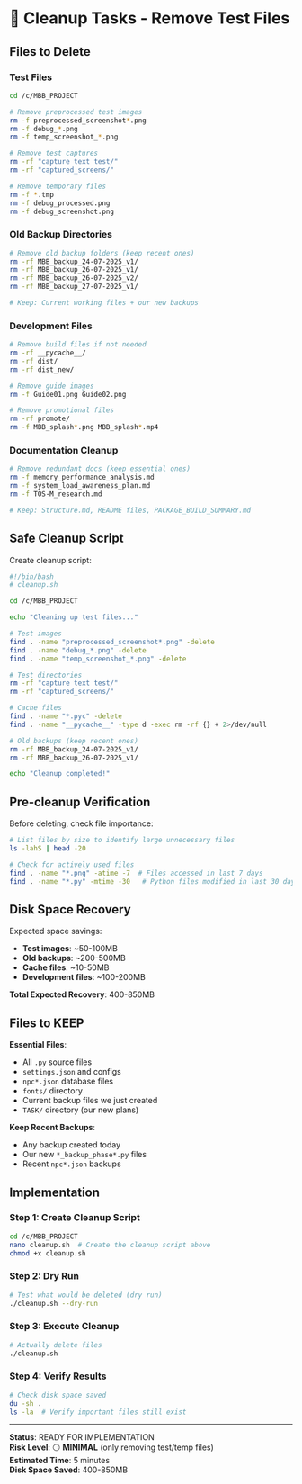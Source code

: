 # 🧹 Cleanup Tasks - Remove Test Files

## **Files to Delete**

### **Test Files**
```bash
cd /c/MBB_PROJECT

# Remove preprocessed test images
rm -f preprocessed_screenshot*.png
rm -f debug_*.png
rm -f temp_screenshot_*.png

# Remove test captures  
rm -rf "capture text test/" 
rm -rf "captured_screens/"

# Remove temporary files
rm -f *.tmp
rm -f debug_processed.png
rm -f debug_screenshot.png
```

### **Old Backup Directories**
```bash
# Remove old backup folders (keep recent ones)
rm -rf MBB_backup_24-07-2025_v1/
rm -rf MBB_backup_26-07-2025_v1/ 
rm -rf MBB_backup_26-07-2025_v2/
rm -rf MBB_backup_27-07-2025_v1/

# Keep: Current working files + our new backups
```

### **Development Files**
```bash
# Remove build files if not needed
rm -rf __pycache__/
rm -rf dist/ 
rm -rf dist_new/

# Remove guide images
rm -f Guide01.png Guide02.png

# Remove promotional files
rm -rf promote/
rm -f MBB_splash*.png MBB_splash*.mp4
```

### **Documentation Cleanup**
```bash
# Remove redundant docs (keep essential ones)
rm -f memory_performance_analysis.md
rm -f system_load_awareness_plan.md
rm -f TOS-M_research.md

# Keep: Structure.md, README files, PACKAGE_BUILD_SUMMARY.md
```

## **Safe Cleanup Script**

Create cleanup script:
```bash
#!/bin/bash
# cleanup.sh

cd /c/MBB_PROJECT

echo "Cleaning up test files..."

# Test images
find . -name "preprocessed_screenshot*.png" -delete
find . -name "debug_*.png" -delete  
find . -name "temp_screenshot_*.png" -delete

# Test directories
rm -rf "capture text test/"
rm -rf "captured_screens/"

# Cache files
find . -name "*.pyc" -delete
find . -name "__pycache__" -type d -exec rm -rf {} + 2>/dev/null

# Old backups (keep recent ones)
rm -rf MBB_backup_24-07-2025_v1/
rm -rf MBB_backup_26-07-2025_v1/

echo "Cleanup completed!"
```

## **Pre-cleanup Verification**

Before deleting, check file importance:
```bash
# List files by size to identify large unnecessary files
ls -lahS | head -20

# Check for actively used files
find . -name "*.png" -atime -7  # Files accessed in last 7 days
find . -name "*.py" -mtime -30   # Python files modified in last 30 days
```

## **Disk Space Recovery**

Expected space savings:
- **Test images**: ~50-100MB
- **Old backups**: ~200-500MB  
- **Cache files**: ~10-50MB
- **Development files**: ~100-200MB

**Total Expected Recovery**: 400-850MB

## **Files to KEEP**

**Essential Files**:
- All `.py` source files
- `settings.json` and configs
- `npc*.json` database files
- `fonts/` directory
- Current backup files we just created
- `TASK/` directory (our new plans)

**Keep Recent Backups**:
- Any backup created today
- Our new `*_backup_phase*.py` files
- Recent `npc*.json` backups

## **Implementation**

### **Step 1: Create Cleanup Script**
```bash
cd /c/MBB_PROJECT
nano cleanup.sh  # Create the cleanup script above
chmod +x cleanup.sh
```

### **Step 2: Dry Run**
```bash
# Test what would be deleted (dry run)
./cleanup.sh --dry-run
```

### **Step 3: Execute Cleanup**
```bash
# Actually delete files
./cleanup.sh
```

### **Step 4: Verify Results**
```bash
# Check disk space saved
du -sh .
ls -la  # Verify important files still exist
```

---

**Status**: READY FOR IMPLEMENTATION  
**Risk Level**: ⚪ **MINIMAL** (only removing test/temp files)  
**Estimated Time**: 5 minutes  
**Disk Space Saved**: 400-850MB